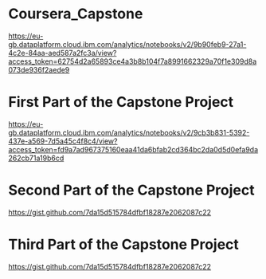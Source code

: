 # Coursera_Capstone

https://eu-gb.dataplatform.cloud.ibm.com/analytics/notebooks/v2/9b90feb9-27a1-4c2e-84aa-aed587a2fc3a/view?access_token=62754d2a65893ce4a3b8b104f7a8991662329a70f1e309d8a073de936f2aede9

# First Part of the Capstone Project

https://eu-gb.dataplatform.cloud.ibm.com/analytics/notebooks/v2/9cb3b831-5392-437e-a569-7d5a45c4f8c4/view?access_token=fd9a7ad967375160eaa41da6bfab2cd364bc2da0d5d0efa9da262cb71a19b6cd

# Second Part of the Capstone Project

https://gist.github.com/7da15d515784dfbf18287e2062087c22

# Third Part of the Capstone Project
https://gist.github.com/7da15d515784dfbf18287e2062087c22
